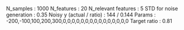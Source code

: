 N_samples                     : 1000
N_features                    : 20
N_relevant features           : 5
STD for noise generation      : 0.35
Noisy y (actual / ratio)      : 144 / 0.144
Params                        : -200,-100,100,200,300,0,0,0,0,0,0,0,0,0,0,0,0,0,0,0
Target ratio                    : 0.81